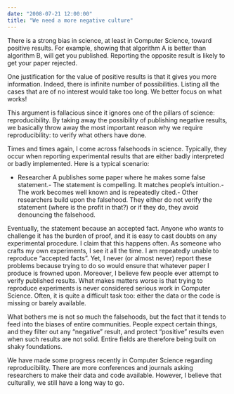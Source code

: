 ```yaml
---
date: "2008-07-21 12:00:00"
title: "We need a more negative culture"
---
```




There is a strong bias in science, at least in Computer Science, toward positive results. For example, showing that algorithm A is better than algorithm B, will get you published. Reporting the opposite result is likely to get your paper rejected.

One justification for the value of positive results is that it gives you more information. Indeed, there is infinite number of possibilities. Listing all the cases that are of no interest would take too long. We better focus on what works!

This argument is fallacious since it ignores one of the pillars of science: reproducibility. By taking away the possibility of publishing negative results, we basically throw away the most important reason why we require reproducibility: to verify what others have done.

Times and times again, I come across falsehoods in science. Typically, they occur when reporting experimental results that are either badly interpreted or badly implemented. Here is a typical scenario:

- Researcher A publishes some paper where he makes some false statement.- The statement is compelling. It matches people&rsquo;s intuition.- The work becomes well known and is repeatedly cited.- Other researchers build upon the falsehood. They either do not verify the statement (where is the profit in that?) or if they do, they avoid denouncing the falsehood.


Eventually, the statement because an accepted fact. Anyone who wants to challenge it has the burden of proof, and it is easy to cast doubts on any experimental procedure. I claim that this happens often. As someone who crafts my own experiments, I see it all the time. I am repeatedly unable to reproduce &ldquo;accepted facts&rdquo;. Yet, I never (or almost never) report these problems because trying to do so would ensure that whatever paper I produce is frowned upon. Moreover, I believe few people ever attempt to verify published results. What makes matters worse is that trying to reproduce experiments is never considered serious work in Computer Science. Often, it is quite a difficult task too: either the data or the code is missing or barely available.

What bothers me is not so much the falsehoods, but the fact that it tends to feed into the biases of entire communities. People expect certain things, and they filter out any &ldquo;negative&rdquo; result, and protect &ldquo;positive&rdquo; results even when such results are not solid. Entire fields are therefore being built on shaky foundations.

We have made some progress recently in Computer Science regarding reproducibility. There are more conferences and journals asking researchers to make their data and code available. However, I believe that culturally, we still have a long way to go.

